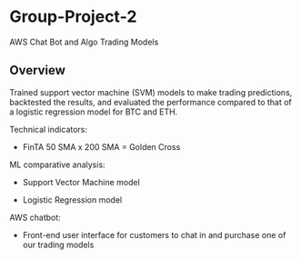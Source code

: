 # Group-Project-2
AWS Chat Bot and Algo Trading Models

## Overview ##
Trained support vector machine (SVM) models to make trading predictions, backtested the results, and evaluated the performance compared to that of a logistic regression model for BTC and ETH.

Technical indicators: 
- FinTA 50 SMA x 200 SMA = Golden Cross

ML comparative analysis:
- Support Vector Machine model

- Logistic Regression model

AWS chatbot: 
- Front-end user interface for customers to chat in and purchase one of our trading models
